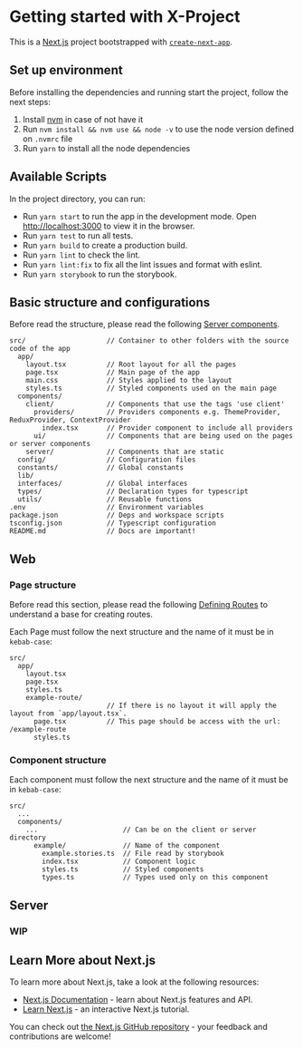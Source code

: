 # Getting started with X-Project

This is a [Next.js](https://nextjs.org/) project bootstrapped with [`create-next-app`](https://github.com/vercel/next.js/tree/canary/packages/create-next-app).

## Set up environment

Before installing the dependencies and running start the project, follow the next steps:

1. Install [nvm](https://github.com/nvm-sh/nvm#installing-and-updating) in case of not have it
2. Run `nvm install && nvm use && node -v` to use the node version defined on `.nvmrc` file
3. Run `yarn` to install all the node dependencies

## Available Scripts

In the project directory, you can run:

- Run `yarn start` to run the app in the development mode. Open [http://localhost:3000](http://localhost:3000) to view it in the browser.
- Run `yarn test` to run all tests.
- Run `yarn build` to create a production build.
- Run `yarn lint` to check the lint.
- Run `yarn lint:fix` to fix all the lint issues and format with eslint.
- Run `yarn storybook` to run the storybook.

## Basic structure and configurations

Before read the structure, please read the following [Server components](https://nextjs.org/docs/getting-started/react-essentials#server-components).

```
src/                    // Container to other folders with the source code of the app
  app/
    layout.tsx          // Root layout for all the pages
    page.tsx            // Main page of the app
    main.css            // Styles applied to the layout
    styles.ts           // Styled components used on the main page
  components/
    client/             // Components that use the tags 'use client'
      providers/        // Providers components e.g. ThemeProvider, ReduxProvider, ContextProvider
        index.tsx       // Provider component to include all providers
      ui/               // Components that are being used on the pages or server components
    server/             // Components that are static
  config/               // Configuration files
  constants/            // Global constants
  lib/
  interfaces/           // Global interfaces
  types/                // Declaration types for typescript
  utils/                // Reusable functions
.env                    // Environment variables
package.json            // Deps and workspace scripts
tsconfig.json           // Typescript configuration
README.md               // Docs are important!
```

## Web

### Page structure

Before read this section, please read the following [Defining Routes](https://nextjs.org/docs/app/building-your-application/routing/defining-routes) to understand a base for creating routes.

Each Page must follow the next structure and the name of it must be in `kebab-case`:

```
src/
  app/
    layout.tsx
    page.tsx
    styles.ts
    example-route/
                        // If there is no layout it will apply the layout from `app/layout.tsx`.
      page.tsx          // This page should be access with the url: /example-route
      styles.ts
```

### Component structure

Each component must follow the next structure and the name of it must be in `kebab-case`:

```
src/
  ...
  components/
    ...                     // Can be on the client or server directory
      example/              // Name of the component
        example.stories.ts  // File read by storybook
        index.tsx           // Component logic
        styles.ts           // Styled components
        types.ts            // Types used only on this component
```

## Server

### WIP

## Learn More about Next.js

To learn more about Next.js, take a look at the following resources:

- [Next.js Documentation](https://nextjs.org/docs) - learn about Next.js features and API.
- [Learn Next.js](https://nextjs.org/learn) - an interactive Next.js tutorial.

You can check out [the Next.js GitHub repository](https://github.com/vercel/next.js/) - your feedback and contributions are welcome!
